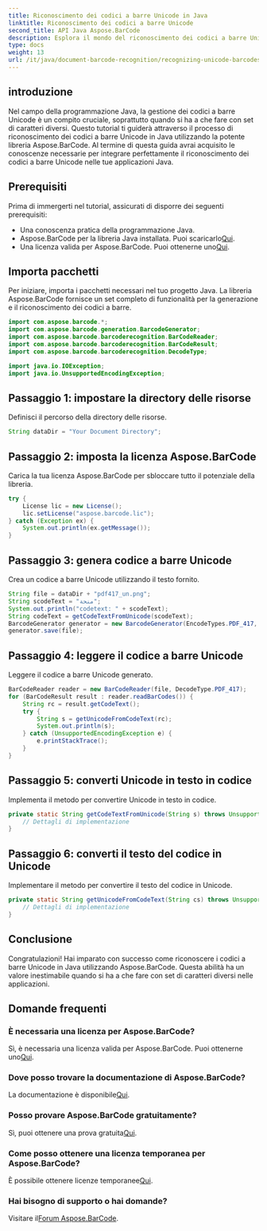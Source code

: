 ```yaml
---
title: Riconoscimento dei codici a barre Unicode in Java
linktitle: Riconoscimento dei codici a barre Unicode
second_title: API Java Aspose.BarCode
description: Esplora il mondo del riconoscimento dei codici a barre Unicode in Java con Aspose.BarCode. Segui la nostra guida passo passo per integrare perfettamente diversi set di caratteri nelle tue applicazioni.
type: docs
weight: 13
url: /it/java/document-barcode-recognition/recognizing-unicode-barcodes/
---
```


## introduzione

Nel campo della programmazione Java, la gestione dei codici a barre Unicode è un compito cruciale, soprattutto quando si ha a che fare con set di caratteri diversi. Questo tutorial ti guiderà attraverso il processo di riconoscimento dei codici a barre Unicode in Java utilizzando la potente libreria Aspose.BarCode. Al termine di questa guida avrai acquisito le conoscenze necessarie per integrare perfettamente il riconoscimento dei codici a barre Unicode nelle tue applicazioni Java.

## Prerequisiti

Prima di immergerti nel tutorial, assicurati di disporre dei seguenti prerequisiti:

- Una conoscenza pratica della programmazione Java.
-  Aspose.BarCode per la libreria Java installata. Puoi scaricarlo[Qui](https://releases.aspose.com/barcode/java/).
-  Una licenza valida per Aspose.BarCode. Puoi ottenerne uno[Qui](https://purchase.aspose.com/buy).

## Importa pacchetti

Per iniziare, importa i pacchetti necessari nel tuo progetto Java. La libreria Aspose.BarCode fornisce un set completo di funzionalità per la generazione e il riconoscimento dei codici a barre.

```java
import com.aspose.barcode.*;
import com.aspose.barcode.generation.BarcodeGenerator;
import com.aspose.barcode.barcoderecognition.BarCodeReader;
import com.aspose.barcode.barcoderecognition.BarCodeResult;
import com.aspose.barcode.barcoderecognition.DecodeType;

import java.io.IOException;
import java.io.UnsupportedEncodingException;
```

## Passaggio 1: impostare la directory delle risorse

Definisci il percorso della directory delle risorse.

```java
String dataDir = "Your Document Directory";
```

## Passaggio 2: imposta la licenza Aspose.BarCode

Carica la tua licenza Aspose.BarCode per sbloccare tutto il potenziale della libreria.

```java
try {
    License lic = new License();
    lic.setLicense("aspose.barcode.lic");
} catch (Exception ex) {
    System.out.println(ex.getMessage());
}
```

## Passaggio 3: genera codice a barre Unicode

Crea un codice a barre Unicode utilizzando il testo fornito.

```java
String file = dataDir + "pdf417_un.png";
String scodeText = "منحة";
System.out.println("codetext: " + scodeText);
String codeText = getCodeTextFromUnicode(scodeText);
BarcodeGenerator generator = new BarcodeGenerator(EncodeTypes.PDF_417, codeText);
generator.save(file);
```

## Passaggio 4: leggere il codice a barre Unicode

Leggere il codice a barre Unicode generato.

```java
BarCodeReader reader = new BarCodeReader(file, DecodeType.PDF_417);
for (BarCodeResult result : reader.readBarCodes()) {
    String rc = result.getCodeText();
    try {
        String s = getUnicodeFromCodeText(rc);
        System.out.println(s);
    } catch (UnsupportedEncodingException e) {
        e.printStackTrace();
    }
}
```

## Passaggio 5: converti Unicode in testo in codice

Implementa il metodo per convertire Unicode in testo in codice.

```java
private static String getCodeTextFromUnicode(String s) throws UnsupportedEncodingException {
    // Dettagli di implementazione
}

```

## Passaggio 6: converti il testo del codice in Unicode

Implementare il metodo per convertire il testo del codice in Unicode.

```java
private static String getUnicodeFromCodeText(String cs) throws UnsupportedEncodingException {
    // Dettagli di implementazione
}
```

## Conclusione

Congratulazioni! Hai imparato con successo come riconoscere i codici a barre Unicode in Java utilizzando Aspose.BarCode. Questa abilità ha un valore inestimabile quando si ha a che fare con set di caratteri diversi nelle applicazioni.

## Domande frequenti

### È necessaria una licenza per Aspose.BarCode?
Sì, è necessaria una licenza valida per Aspose.BarCode. Puoi ottenerne uno[Qui](https://purchase.aspose.com/buy).

### Dove posso trovare la documentazione di Aspose.BarCode?
 La documentazione è disponibile[Qui](https://reference.aspose.com/barcode/java/).

### Posso provare Aspose.BarCode gratuitamente?
 Sì, puoi ottenere una prova gratuita[Qui](https://releases.aspose.com/).

### Come posso ottenere una licenza temporanea per Aspose.BarCode?
 È possibile ottenere licenze temporanee[Qui](https://purchase.aspose.com/temporary-license/).

### Hai bisogno di supporto o hai domande?
 Visitare il[Forum Aspose.BarCode](https://forum.aspose.com/c/barcode/13).